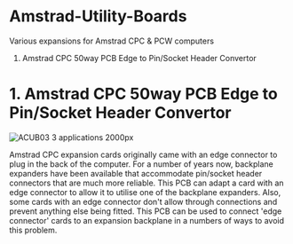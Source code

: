 # Amstrad-Utility-Boards
Various expansions for Amstrad CPC &amp; PCW computers
1. Amstrad CPC 50way PCB Edge to Pin/Socket Header Convertor

# 1. Amstrad CPC 50way PCB Edge to Pin/Socket Header Convertor

![ACUB03 3 applications 2000px](https://user-images.githubusercontent.com/68661647/236634991-8129283f-8214-4b1c-b6e0-28337e1daea9.jpg)

Amstrad CPC expansion cards originally came with an edge connector to plug in the back of the computer. For a number of years now, backplane expanders have been available that accommodate pin/socket header connectors that are much more reliable. This PCB can adapt a card with an edge connector to allow it to utilise one of the backplane expanders. Also, some cards with an edge connector don't allow through connections and prevent anything else being fitted. This PCB can be used to connect 'edge connector' cards to an expansion backplane in a numbers of ways to avoid this problem.
